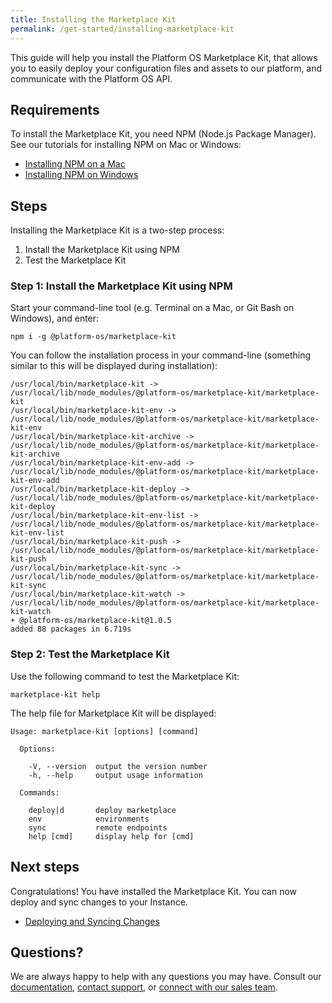 ```yaml
---
title: Installing the Marketplace Kit
permalink: /get-started/installing-marketplace-kit
---
```

This guide will help you install the Platform OS Marketplace Kit, that allows you to easily deploy your configuration files and assets to our platform, and communicate with the Platform OS API. 

## Requirements
To install the Marketplace Kit, you need NPM (Node.js Package Manager). See our tutorials for installing NPM on Mac or Windows: 

* [Installing NPM on a Mac]()
* [Installing NPM on Windows]()

## Steps 

Installing the Marketplace Kit is a two-step process:

1.   Install the Marketplace Kit using NPM
2.   Test the Marketplace Kit

### Step 1: Install the Marketplace Kit using NPM 
Start your command-line tool (e.g. Terminal on a Mac, or Git Bash on Windows), and enter: 

```
npm i -g @platform-os/marketplace-kit
```

You can follow the installation process in your command-line (something similar to this will be displayed during installation): 

```
/usr/local/bin/marketplace-kit -> /usr/local/lib/node_modules/@platform-os/marketplace-kit/marketplace-kit
/usr/local/bin/marketplace-kit-env -> /usr/local/lib/node_modules/@platform-os/marketplace-kit/marketplace-kit-env
/usr/local/bin/marketplace-kit-archive -> /usr/local/lib/node_modules/@platform-os/marketplace-kit/marketplace-kit-archive
/usr/local/bin/marketplace-kit-env-add -> /usr/local/lib/node_modules/@platform-os/marketplace-kit/marketplace-kit-env-add
/usr/local/bin/marketplace-kit-deploy -> /usr/local/lib/node_modules/@platform-os/marketplace-kit/marketplace-kit-deploy
/usr/local/bin/marketplace-kit-env-list -> /usr/local/lib/node_modules/@platform-os/marketplace-kit/marketplace-kit-env-list
/usr/local/bin/marketplace-kit-push -> /usr/local/lib/node_modules/@platform-os/marketplace-kit/marketplace-kit-push
/usr/local/bin/marketplace-kit-sync -> /usr/local/lib/node_modules/@platform-os/marketplace-kit/marketplace-kit-sync
/usr/local/bin/marketplace-kit-watch -> /usr/local/lib/node_modules/@platform-os/marketplace-kit/marketplace-kit-watch
+ @platform-os/marketplace-kit@1.0.5
added 88 packages in 6.719s 
```

### Step 2: Test the Marketplace Kit 

Use the following command to test the Marketplace Kit:

```
marketplace-kit help
```

The help file for Marketplace Kit will be displayed:

```
Usage: marketplace-kit [options] [command]

  Options:

    -V, --version  output the version number
    -h, --help     output usage information

  Commands:

    deploy|d       deploy marketplace
    env            environments
    sync           remote endpoints
    help [cmd]     display help for [cmd]  
```

## Next steps
Congratulations! You have installed the Marketplace Kit. You can now deploy and sync changes to your Instance.   

* [Deploying and Syncing Changes]()

## Questions?

We are always happy to help with any questions you may have. Consult our  [documentation](), [contact support](), or  [connect with our sales team](). 
